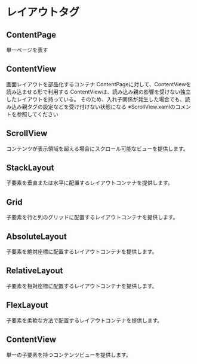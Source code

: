 # レイアウトタグ
## ContentPage
単一ページを表す

## ContentView
画面レイアウトを部品化するコンテナ
ContentPageに対して、ContentViewを読み込ませる形で利用する
ContentViewは、読み込み親の影響を受けない独立したレイアウトを持っている。
そのため、入れ子関係が発生した場合でも、読み込み親タグの設定などを受け付けない状態になる
※ScrollView.xamlのコメントを参照してください

## ScrollView
コンテンツが表示領域を超える場合にスクロール可能なビューを提供します。

## StackLayout
子要素を垂直または水平に配置するレイアウトコンテナを提供します。

## Grid
子要素を行と列のグリッドに配置するレイアウトコンテナを提供します。

## AbsoluteLayout
子要素を絶対座標に配置するレイアウトコンテナを提供します。

## RelativeLayout
子要素を相対座標に配置するレイアウトコンテナを提供します。

## FlexLayout
子要素を柔軟な方法で配置するレイアウトコンテナを提供します。

## ContentView
単一の子要素を持つコンテンツビューを提供します。

